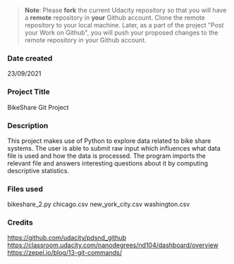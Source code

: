 >**Note**: Please **fork** the current Udacity repository so that you will have a **remote** repository in **your** Github account. Clone the remote repository to your local machine. Later, as a part of the project "Post your Work on Github", you will push your proposed changes to the remote repository in your Github account.

### Date created
23/09/2021

### Project Title
BikeShare Git Project

### Description
This project makes use of Python to explore data related to bike share systems. The user is able to submit raw input which influences what data file is used and how the data is processed. The program imports the relevant file and answers interesting questions about it by computing descriptive statistics. 

### Files used
bikeshare_2.py
chicago.csv
new_york_city.csv
washington.csv

### Credits
https://github.com/udacity/pdsnd_github
https://classroom.udacity.com/nanodegrees/nd104/dashboard/overview
https://zepel.io/blog/13-git-commands/
